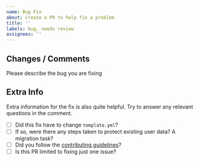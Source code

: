 ```yaml
---
name: Bug Fix
about: Create a PR to help fix a problem
title: ''
labels: bug, needs review
assignees: ''
---
```


## Changes / Comments

Please describe the bug you are fixing



## Extra Info

Extra information for the fix is also quite helpful. Try to answer any relevant questions in the comment.
- [ ] Did this fix have to change `template.yml`?
- [ ] If so, were there any steps taken to protect existing user data? A migration task?
- [ ] Did you follow the [contributing guidelines](https://github.com/StasTserk/foundry-burningwheel/blob/master/CONTRIBUTING.md)?
- [ ] Is this PR limited to fixing just one issue?
